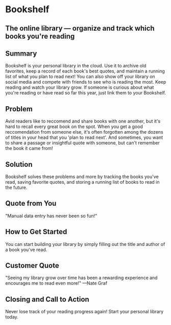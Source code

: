 # Bookshelf #

## The online library — organize and track which books you're reading ##

## Summary ##
  Bookshelf is your personal library in the cloud. Use it to archive old favorites, keep a record of each book's best quotes, and maintain a running list of what you plan to read next! You can also show off your library on social media and compete with friends to see who is reading the most. Keep reading and watch your library grow. If someone is curious about what you're reading or have read so far this year, just link them to your Bookshelf.

## Problem ##
  Avid readers like to reccomend and share books with one another, but it's hard to recall every great book on the spot. When you get a good reccomendation from someone else, it's often forgotten among the dozens of titles in your head that you 'plan to read next'. And sometimes, you want to share a passage or insightful quote with someone, but can't remember the book it came from!

## Solution ##
  Bookshelf solves these problems and more by tracking the books you've read, saving favorite quotes, and storing a running list of books to read in the future.

## Quote from You ##
  "Manual data entry has never been so fun!"

## How to Get Started ##
  You can start building your library by simply filling out the title and author of a book you've read.

## Customer Quote ##
  "Seeing my library grow over time has been a rewarding experience and encourages me to read even more!" —Nate Graf

## Closing and Call to Action ##
  Never lose track of your reading progress again! Start your personal library today.


